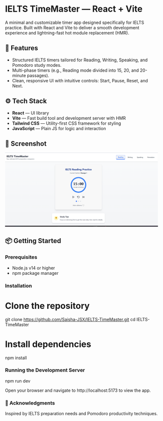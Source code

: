 # IELTS TimeMaster — React + Vite

A minimal and customizable timer app designed specifically for IELTS practice. Built with React and Vite to deliver a smooth development experience and lightning-fast hot module replacement (HMR).

## 🚀 Features

- Structured IELTS timers tailored for Reading, Writing, Speaking, and Pomodoro study modes.
- Multi-phase timers (e.g., Reading mode divided into 15, 20, and 20-minute passages).
- Clean, responsive UI with intuitive controls: Start, Pause, Reset, and Next.

## ⚙️ Tech Stack

- **React** — UI library
- **Vite** — Fast build tool and development server with HMR
- **Tailwind CSS** — Utility-first CSS framework for styling
- **JavaScript** — Plain JS for logic and interaction

## 📸 Screenshot

![IELTS TimeMaster Screenshot](./public/assets/SS.png)


## 📦 Getting Started

### Prerequisites

- Node.js v14 or higher
- npm package manager

### Installation

# Clone the repository
git clone https://github.com/Saisha-JSX/IELTS-TimeMaster.git
cd IELTS-TimeMaster

# Install dependencies
npm install

### Running the Development Server
npm run dev

Open your browser and navigate to http://localhost:5173 to view the app.

### 🙏 Acknowledgments
Inspired by IELTS preparation needs and Pomodoro productivity techniques.